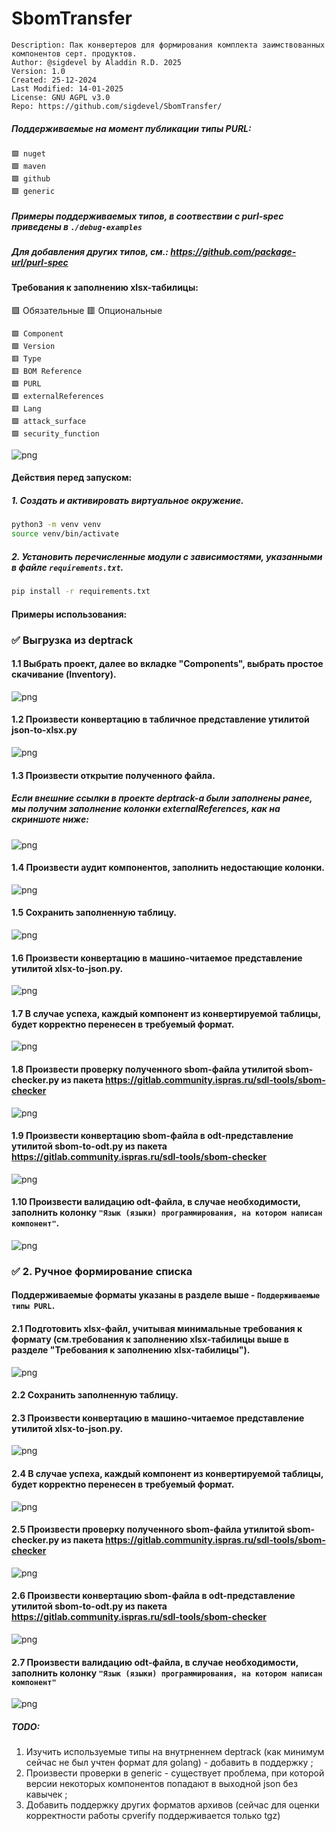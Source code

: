 # SbomTransfer
```
Description: Пак конвертеров для формирования комплекта заимствованных компонентов серт. продуктов.
Author: @sigdevel by Aladdin R.D. 2025
Version: 1.0
Created: 25-12-2024
Last Modified: 14-01-2025
License: GNU AGPL v3.0
Repo: https://github.com/sigdevel/SbomTransfer/
```

##### Поддерживаемые на момент публикации типы PURL:
```
🟩 nuget
🟩 maven
🟩 github
🟩 generic
```
##### Примеры поддерживаемых типов, в соотвествии с purl-spec приведены в `./debug-examples`
##### Для добавления других типов, см.: https://github.com/package-url/purl-spec 

#### Требования к заполнению xlsx-табилицы:
 🟩 Обязательные
 🟥 Опциональные

```
🟩 Component
🟩 Version
🟥 Type
🟥 BOM Reference
🟩 PURL
🟩 externalReferences
🟥 Lang
🟩 attack_surface
🟩 security_function
```


![png](markdown_res/value_types.png)

#### Действия перед запуском:
##### 1. Создать и активировать виртуальное окружение.
```bash
python3 -m venv venv
source venv/bin/activate
```
##### 2. Установить перечисленные модули с зависимостями, указанными в файле `requirements.txt`.
```bash
pip install -r requirements.txt
```

#### Примеры использования:
### ✅ Выгрузка из deptrack
#### 1.1 Выбрать проект, далее во вкладке "Components", выбрать простое скачивание (Inventory).
![png](markdown_res/1case_1pic.png)

#### 1.2 Произвести конвертацию в табличное представление утилитой json-to-xlsx.py
![png](markdown_res/1case_2pic.png)

#### 1.3 Произвести открытие полученного файла. 
##### Если внешние ссылки в проекте deptrack-а были заполнены ранее, мы получим заполнение колонки externalReferences, как на скриншоте ниже:
![png](markdown_res/1case_3full-ref.png)

#### 1.4 Произвести аудит компонентов, заполнить недостающие колонки.
![png](markdown_res/1case_4pic.png)

#### 1.5 Сохранить заполненную таблицу.
![png](markdown_res/1case_5.png)

#### 1.6 Произвести конвертацию в машино-читаемое представление утилитой xlsx-to-json.py.
![png](markdown_res/1case_6.png)

#### 1.7 В случае успеха, каждый компонент из конвертируемой таблицы, будет корректно перенесен в требуемый формат.
![png](markdown_res/1case_7.png)

#### 1.8 Произвести проверку полученного sbom-файла утилитой sbom-checker.py из пакета https://gitlab.community.ispras.ru/sdl-tools/sbom-checker
![png](markdown_res/1case_8.png)

#### 1.9 Произвести конвертацию sbom-файла в odt-представление утилитой sbom-to-odt.py из пакета https://gitlab.community.ispras.ru/sdl-tools/sbom-checker
![png](markdown_res/1case_9.png)

#### 1.10 Произвести валидацию odt-файла, в случае необходимости, заполнить колонку `"Язык (языки) программирования, на котором написан компонент"`.
![png](markdown_res/1case_10.png)

### ✅ 2. Ручное формирование списка
#### Поддерживаемые форматы указаны в разделе выше - `Поддерживаемые типы PURL`.
#### 2.1 Подготовить xlsx-файл, учитывая минимальные требования к формату (см.требования к заполнению xlsx-табилицы выше в разделе "Требования к заполнению xlsx-табилицы").
![png](markdown_res/2case_1pic.png)

#### 2.2 Сохранить заполненную таблицу.

#### 2.3 Произвести конвертацию в машино-читаемое представление утилитой xlsx-to-json.py.
![png](markdown_res/1case_6.png)

#### 2.4 В случае успеха, каждый компонент из конвертируемой таблицы, будет корректно перенесен в требуемый формат.
![png](markdown_res/2case_3pic.png)

#### 2.5 Произвести проверку полученного sbom-файла утилитой sbom-checker.py из пакета https://gitlab.community.ispras.ru/sdl-tools/sbom-checker
![png](markdown_res/1case_8.png)

#### 2.6 Произвести конвертацию sbom-файла в odt-представление утилитой sbom-to-odt.py из пакета https://gitlab.community.ispras.ru/sdl-tools/sbom-checker
![png](markdown_res/1case_9.png)

#### 2.7 Произвести валидацию odt-файла, в случае необходимости, заполнить колонку `"Язык (языки) программирования, на котором написан компонент"`
![png](markdown_res/2case_4pic.png)


##### TODO:
1. Изучить используемые типы на внутрненнем deptrack (как минимум сейчас не был учтен формат для golang) - добавить в поддержку ;
2. Произвести проверки в generic - существует проблема, при которой версии некоторых компонентов попадают в выходной json без кавычек ;
3. Добавить поддержку других форматов архивов (сейчас для оценки корректности работы cpverify поддерживается только tgz)
